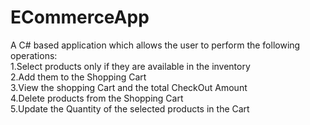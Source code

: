 # ECommerceApp
A C# based application which allows the user to perform the following operations:
<br>1.Select products only if they are available in the inventory
<br>2.Add them to the Shopping Cart
<br>3.View the shopping Cart and the total CheckOut Amount
<br>4.Delete products from the Shopping Cart 
<br>5.Update the Quantity of the selected products in the Cart</br>
